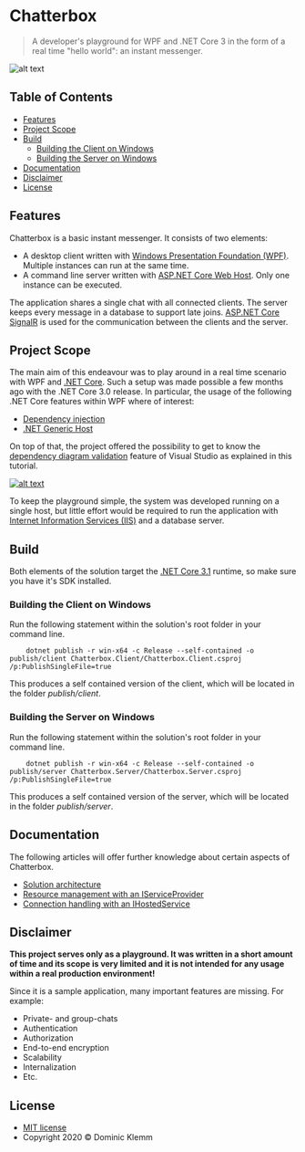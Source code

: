 # Chatterbox

> A developer's playground for WPF and .NET Core 3 in the form of a real time "hello world": an instant messenger.

![alt text](https://github.com/doklem/chatterbox/wiki/images/sample-chat.gif "Sample chat")

## Table of Contents

* [Features](#features)
* [Project Scope](#project-scope)
* [Build](#build)
  * [Building the Client on Windows](#building-the-client-on-windows)
  * [Building the Server on Windows](#building-the-server-on-windows)
* [Documentation](#documentation)
* [Disclaimer](#disclaimer)
* [License](#license)

## Features

Chatterbox is a basic instant messenger. It consists of two elements:

* A desktop client written with [Windows Presentation Foundation (WPF)](https://docs.microsoft.com/en-us/visualstudio/designers/getting-started-with-wpf). Multiple instances can run at the same time.
* A command line server written with [ASP.NET Core Web Host](https://docs.microsoft.com/en-us/aspnet/core/fundamentals/host/web-host). Only one instance can be executed.

The application shares a single chat with all connected clients. The server keeps every message in a database to support late joins. [ASP.NET Core SignalR](https://docs.microsoft.com/en-us/aspnet/core/signalr/introduction) is used for the communication between the clients and the server.

## Project Scope

The main aim of this endeavour was to play around in a real time scenario with WPF and [.NET Core](https://dotnet.microsoft.com/). Such a setup was made possible a few months ago with the .NET Core 3.0 release. In particular, the usage of the following .NET Core features within WPF where of interest:

* [Dependency injection](https://docs.microsoft.com/en-us/aspnet/core/fundamentals/dependency-injection)
* [.NET Generic Host](https://docs.microsoft.com/en-us/aspnet/core/fundamentals/host/generic-host)

On top of that, the project offered the possibility to get to know the [dependency diagram validation](https://docs.microsoft.com/en-us/visualstudio/modeling/validate-code-with-layer-diagrams) feature of Visual Studio as explained in this tutorial.

[![alt text](http://img.youtube.com/vi/SL0dg4f6LQg/0.jpg "Validate your architecture dependencies in Real-time with Visual Studio 2017")](https://www.youtube.com/watch?v=SL0dg4f6LQg)

To keep the playground simple, the system was developed running on a single host, but little effort would be required to run the application with [Internet Information Services (IIS)](https://en.wikipedia.org/wiki/Internet_Information_Services) and a database server.

## Build

Both elements of the solution target the [.NET Core 3.1](https://dotnet.microsoft.com/download/dotnet-core/3.1) runtime, so make sure you have it's SDK installed.

### Building the Client on Windows

Run the following statement within the solution's root folder in your command line.

```Shell
    dotnet publish -r win-x64 -c Release --self-contained -o publish/client Chatterbox.Client/Chatterbox.Client.csproj /p:PublishSingleFile=true
```

This produces a self contained version of the client, which will be located in the folder _publish/client_.

### Building the Server on Windows

Run the following statement within the solution's root folder in your command line.

```Shell
    dotnet publish -r win-x64 -c Release --self-contained -o publish/server Chatterbox.Server/Chatterbox.Server.csproj /p:PublishSingleFile=true
```

This produces a self contained version of the server, which will be located in the folder _publish/server_.

## Documentation

The following articles will offer further knowledge about certain aspects of Chatterbox.

* [Solution architecture](https://github.com/doklem/chatterbox/wiki/Solution-Architecture)
* [Resource management with an IServiceProvider](https://github.com/doklem/chatterbox/wiki/Resource-Management-with-IServiceProvider)
* [Connection handling with an IHostedService](https://github.com/doklem/chatterbox/wiki/Connection-Handling-with-IHostedService)

## Disclaimer

**This project serves only as a playground. It was written in a short amount of time and its scope is very limited and it is not intended for any usage within a real production environment!**

Since it is a sample application, many important features are missing. For example:

* Private- and group-chats
* Authentication
* Authorization
* End-to-end encryption
* Scalability
* Internalization
* Etc.

## License

* [MIT license](LICENSE)
* Copyright 2020 © Dominic Klemm
